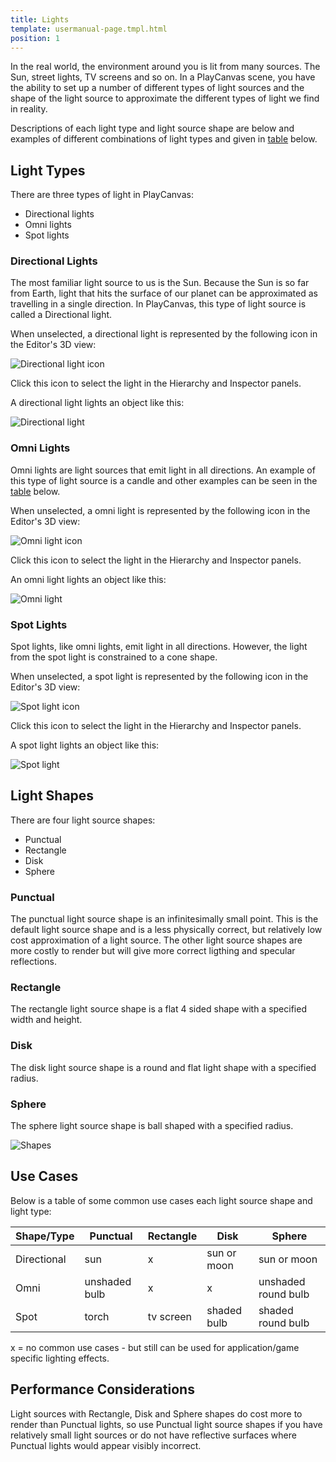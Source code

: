 ```yaml
---
title: Lights
template: usermanual-page.tmpl.html
position: 1
---
```


In the real world, the environment around you is lit from many sources. The Sun, street lights, TV screens and so on. In a PlayCanvas scene, you have the ability to set up a number of different types of light sources and the shape of the light source to approximate the different types of light we find in reality. 

Descriptions of each light type and light source shape are below and examples of different combinations of light types and given in [table](#use-cases) below.

## Light Types

There are three types of light in PlayCanvas:

* Directional lights
* Omni lights
* Spot lights

### Directional Lights

The most familiar light source to us is the Sun. Because the Sun is so far from Earth, light that hits the surface of our planet can be approximated as travelling in a single direction. In PlayCanvas, this type of light source is called a Directional light.

When unselected, a directional light is represented by the following icon in the Editor's 3D view:

![Directional light icon][1]

Click this icon to select the light in the Hierarchy and Inspector panels.

A directional light lights an object like this:

![Directional light][2]

### Omni Lights

Omni lights are light sources that emit light in all directions. An example of this type of light source is a candle and other examples can be seen in the [table](#use-cases) below.

When unselected, a omni light is represented by the following icon in the Editor's 3D view:

![Omni light icon][3]

Click this icon to select the light in the Hierarchy and Inspector panels.

An omni light lights an object like this:

![Omni light][4]

### Spot Lights

Spot lights, like omni lights, emit light in all directions. However, the light from the spot light is constrained to a cone shape.

When unselected, a spot light is represented by the following icon in the Editor's 3D view:

![Spot light icon][5]

Click this icon to select the light in the Hierarchy and Inspector panels.

A spot light lights an object like this:

![Spot light][6]

## Light Shapes

There are four light source shapes:

* Punctual
* Rectangle
* Disk
* Sphere

### Punctual

The punctual light source shape is an infinitesimally small point. This is the default light source shape and is a less physically correct, but relatively low cost approximation of a light source. The other light source shapes are more costly to render but will give more correct ligthing and specular reflections.

### Rectangle

The rectangle light source shape is a flat 4 sided shape with a specified width and height.

### Disk

The disk light source shape is a round and flat light shape with a specified radius. 

### Sphere

The sphere light source shape is ball shaped with a specified radius.

![Shapes][7]

## Use Cases

Below is a table of some common use cases each light source shape and light type:

| Shape/Type    | Punctual      | Rectangle               | Disk                  | Sphere              |
| ------------- |---------------| ------------------------| ----------------------| --------------------|
| Directional   | sun           | x                       | sun or moon           | sun or moon         |
| Omni          | unshaded bulb | x                       | x                     | unshaded round bulb |
| Spot          | torch         | tv screen               | shaded bulb           | shaded round bulb   |

x = no common use cases - but still can be used for application/game specific lighting effects.

## Performance Considerations

Light sources with Rectangle, Disk and Sphere shapes do cost more to render than Punctual lights, so use Punctual light source shapes if you have relatively small light sources or do not have reflective surfaces where Punctual lights would appear visibly incorrect.

[1]: /images/user-manual/graphics/lights/directional_icon.jpg
[2]: /images/user-manual/graphics/lights/directional.jpg
[3]: /images/user-manual/graphics/lights/point_icon.jpg
[4]: /images/user-manual/graphics/lights/point.jpg
[5]: /images/user-manual/graphics/lights/spot_icon.jpg
[6]: /images/user-manual/graphics/lights/spot.jpg
[7]: /images/user-manual/graphics/lights/shapes.jpg
